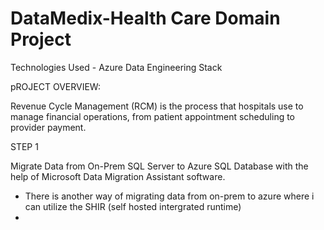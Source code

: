 # DataMedix-Health Care Domain Project

Technologies Used - Azure Data Engineering Stack

pROJECT OVERVIEW:

Revenue Cycle Management (RCM) is the process that hospitals use to manage financial operations, from patient appointment scheduling to provider payment.

STEP 1

Migrate Data from On-Prem SQL Server to Azure SQL Database with the help of Microsoft Data Migration Assistant software. 
  - There is another way of migrating data from on-prem to azure where i can utilize the SHIR (self hosted intergrated runtime)
  - 

